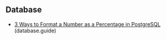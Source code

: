 

## Database

- [3 Ways to Format a Number as a Percentage in PostgreSQL](https://database.guide/3-ways-to-format-a-number-as-a-percentage-in-postgresql/) (database.guide)
